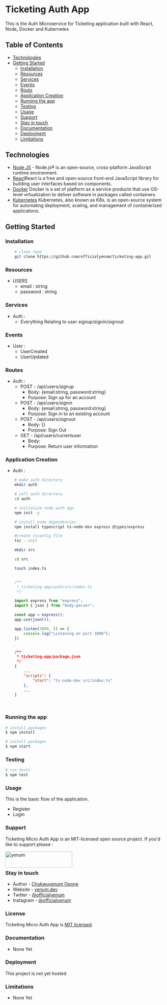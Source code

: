# Ticketing Auth App

This is the Auth Microservice for Ticketing application built with React, Node, Docker and Kubernetes

## Table of Contents

-   [Technologies](#technologies)
-   [Getting Started](#getting-started)
    -   [Installation](#installation)
    -   [Resources](#resources)
    -   [Services](#services)
    -   [Events](#events)
    -   [Routs](#routes)
    -   [Application Creation](#application-creation)
    -   [Running the app](#running-the-app)
    -   [Testing](#testing)
    -   [Usage](#usage)
    -   [Support](#support)
    -   [Stay in touch](#stay-in-touch)
    -   [Documentation](#documentation)
    -   [Deployment](#deployment)
    -   [Limitations](#limitations)

## Technologies
-   [Node JS](https://nodejs.org/) - Node.js® is an open-source, cross-platform JavaScript runtime environment.
-   [React](https://react.dev)React is a free and open-source front-end JavaScript library for building user interfaces based on components.
-   [Docker](https://docker.com) Docker is a set of platform as a service products that use OS-level virtualization to deliver software in packages called containers.
-   [Kubernetes](https://kubernetes.io/) Kubernetes, also known as K8s, is an open-source system for automating deployment, scaling, and management of containerized applications.

## Getting Started

### Installation
```bash
    # clone repo
    git clone https://github.com/officialyenum/ticketing-app.git

```

### Resources
- USERS
    - email : string
    - password : string

### Services
- Auth : 
    -   Everything Relating to user signup/signin/signout

### Events

- User :
  - UserCreated
  - UserUpdated


### Routes

- Auth :
  - POST - /api/users/signup  
    - Body: {email:string, password:string}
    - Purpose: Sign up for an account
  - POST - /api/users/signin
    - Body: {email:string, password:string}
    - Purpose: Sign in to an existing account
  - POST - /api/users/signout
    - Body: {}
    - Purpose: Sign Out
  - GET - /api/users/currentuser 
    - Body: 
    - Purpose: Return user information

### Application Creation
- Auth :

```bash
    # make auth directory
    mkdir auth

    # call auth directory
    cd auth

    # initialize node auth app
    npm init -y 

    # install node dependencies
    npm install typescript ts-node-dev express @types/express

    #create tsconfig file
    tsc --init

    mkdir src

    cd src

    touch index.ts

```

```typescript

    /**
     * ticketing-app/auth/src/index.ts
     */

    import express from "express";
    import { json } from "body-parser";

    const app = express();
    app.use(json());

    app.listen(3000, () => {
        console.log("Listening on port 3000");
    })
```

```json

    /**
     * ticketing-app/package.json
     */
    {
        ...
        "scripts": {
            "start": "ts-node-dev src/index.ts"
        },
        ...
    }
```

```bash
    
```

### Running the app

```bash
# install packages
$ npm install 

# install packages
$ npm start 

```

### Testing

```bash
# run tests
$ npm test


```

### Usage

This is the basic flow of the application.
-   Register
-   Login

### Support

Ticketing Micro Auth App is an MIT-licensed open source project. If you'd like to support please : <p><a href="https://www.buymeacoffee.com/yenum"> <img align="left" src="https://cdn.buymeacoffee.com/buttons/v2/default-yellow.png" height="50" width="210" alt="yenum" /></a></p>
<br>
<br>

### Stay in touch

- Author - [Chukwuyenum Opone](https://github.com/officialyenum)
- Website - [yenum.dev](https://yenum.dev/)
- Twitter - [@officialyenum](https://twitter.com/officialyenum)
- Instagram - [@officialyenum](https://www.instagram.com/officialyenum/?hl=en)


### License

Ticketing Micro Auth App is [MIT licensed](https://github.com/officialyenum/ticketing-app/blob/main/LICENSE).


### Documentation
-   None Yet

### Deployment

This project is not yet hosted


### Limitations
-   None Yet

